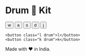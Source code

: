 <!DOCTYPE html>
<html lang="en" dir="ltr">

<head>
  <meta charset="utf-8">
  <title>Drum Kit</title>
  <link rel="stylesheet" href="styles.css">
  <link href="https://fonts.googleapis.com/css?family=Arvo" rel="stylesheet">
</head>

<body>

  <h1 id="title">Drum 🥁 Kit</h1>
  <div class="set">
    <button class="w drum">w</button>
    <button class="a drum">a</button>
    <button class="s drum">s</button>
    <button class="d drum">d</button>
    <button class="j drum">j</button>

    <button class="l drum">l</button>
    <button class="k drum">k</button>
  </div>

<script src="index.js" charset="utf-8"></script>
  <footer>
    Made with ❤️ in India.
  </footer>
</body>

</html>
